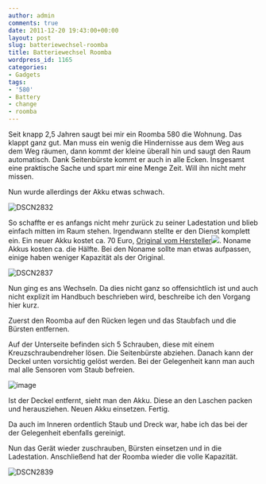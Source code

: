 ```yaml
---
author: admin
comments: true
date: 2011-12-20 19:43:00+00:00
layout: post
slug: batteriewechsel-roomba
title: Batteriewechsel Roomba
wordpress_id: 1165
categories:
- Gadgets
tags:
- '580'
- Battery
- change
- roomba
---
```


Seit knapp 2,5 Jahren saugt bei mir ein Roomba 580 die Wohnung. Das klappt ganz gut. Man muss ein wenig die Hindernisse aus dem Weg aus dem Weg räumen, dann kommt der kleine überall hin und saugt den Raum automatisch. Dank Seitenbürste kommt er auch in alle Ecken. Insgesamt eine praktische Sache und spart mir eine Menge Zeit. Will ihn nicht mehr missen.

Nun wurde allerdings der Akku etwas schwach.

![DSCN2832](http://andydunkel.net/assets/uploads/2011/12/DSCN2832.jpg)

So schaffte er es anfangs nicht mehr zurück zu seiner Ladestation und blieb einfach mitten im Raum stehen. Irgendwann stellte er den Dienst komplett ein. Ein neuer Akku kostet ca. 70 Euro, [Original vom Hersteller](http://www.amazon.de/gp/product/B0042X1FHI/ref=as_li_ss_tl?ie=UTF8&tag=ekiwide0b-21&linkCode=as2&camp=1638&creative=19454&creativeASIN=B0042X1FHI)![](http://www.assoc-amazon.de/e/ir?t=ekiwide0b-21&l=as2&o=3&a=B0042X1FHI). Noname Akkus kosten ca. die Hälfte. Bei den Noname sollte man etwas aufpassen, einige haben weniger Kapazität als der Original.

![DSCN2837](http://andydunkel.net/assets/uploads/2011/12/DSCN2837.jpg)

Nun ging es ans Wechseln. Da dies nicht ganz so offensichtlich ist und auch nicht explizit im Handbuch beschrieben wird, beschreibe ich den Vorgang hier kurz. 

Zuerst den Roomba auf den Rücken legen und das Staubfach und die Bürsten entfernen.

Auf der Unterseite befinden sich 5 Schrauben, diese mit einem Kreuzschraubendreher lösen. Die Seitenbürste abziehen. Danach kann der Deckel unten vorsichtig gelöst werden. Bei der Gelegenheit kann man auch mal alle Sensoren vom Staub befreien.

![image](http://andydunkel.net/assets/uploads/2011/12/image5.png)

Ist der Deckel entfernt, sieht man den Akku. Diese an den Laschen packen und herausziehen. Neuen Akku einsetzen. Fertig.

Da auch im Inneren ordentlich Staub und Dreck war, habe ich das bei der der Gelegenheit ebenfalls gereinigt.

Nun das Gerät wieder zuschrauben, Bürsten einsetzen und in die Ladestation. Anschließend hat der Roomba wieder die volle Kapazität.

![DSCN2839](http://andydunkel.net/assets/uploads/2011/12/DSCN2839.jpg)
